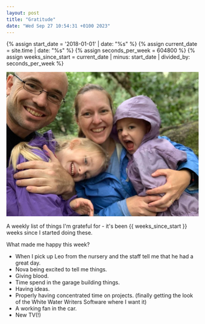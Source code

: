 ```yaml
---
layout: post
title: "Gratitude"
date: "Wed Sep 27 10:54:31 +0100 2023"
---
```


{% assign start_date = '2018-01-01' | date: "%s" %}
{% assign current_date = site.time | date: "%s" %}
{% assign seconds_per_week = 604800 %}
{% assign weeks_since_start = current_date | minus: start_date | divided_by: seconds_per_week %}

![Family photo in a rainy forest](/assets/images/familyshot.png)

A weekly list of things I'm grateful for - it's been {{ weeks_since_start }} weeks since I started doing these. 


What made me happy this week? 

* When I pick up Leo from the nursery and the staff tell me that he had a great day. 
* Nova being excited to tell me things. 
* Giving blood. 
* Time spend in the garage building things. 
* Having ideas.    
* Properly having concentrated time on projects. (finally getting the look of the White Water Writers Software where I want it) 
* A working fan in the car. 
* New TV(!) 

